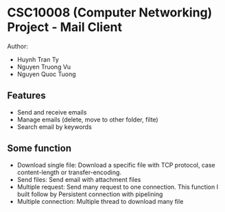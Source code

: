 # CSC10008 (Computer Networking) Project - Mail Client
Author:
- Huynh Tran Ty
- Nguyen Truong Vu
- Nguyen Quoc Tuong
## Features
- Send and receive emails
- Manage emails (delete, move to other folder, filte)
- Search email by keywords
## Some function
- Download single file: Download a specific file with TCP protocol, case content-length or transfer-encoding.
- Send files: Send email with attachment files
- Multiple request: Send many request to one connection. This function I built follow by Persistent connection with pipelining
- Multiple connection: Multiple thread to download many file
